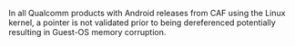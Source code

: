 In all Qualcomm products with Android releases from CAF using the Linux kernel, a pointer is not validated prior to being dereferenced potentially resulting in Guest-OS memory corruption.
